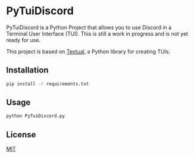 # PyTuiDiscord

PyTuiDiscord is a Python Project that allows you to use Discord in a Terminal User Interface (TUI).
This is still a work in progress and is not yet ready for use.

This project is based on [Textual](https://textual.textualize.io/), a Python library for creating TUIs.

## Installation

```bash
pip install -r requirements.txt
```

## Usage

```bash
python PyTuiDiscord.py
```

## License
[MIT](https://choosealicense.com/licenses/mit/)